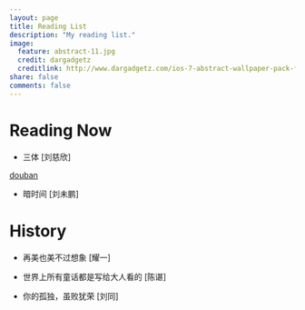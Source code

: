 ```yaml
---
layout: page
title: Reading List
description: "My reading list."
image:
  feature: abstract-11.jpg
  credit: dargadgetz
  creditlink: http://www.dargadgetz.com/ios-7-abstract-wallpaper-pack-for-iphone-5-and-ipod-touch-retina/
share: false
comments: false
---
```


# Reading Now

* 三体 [刘慈欣] 

<div markdown="0"><a href="http://book.douban.com/subject/2567698/" class="btn btn-success">douban</a></div>

* 暗时间 [刘未鹏]


# History

* 再美也美不过想象 [耀一]

* 世界上所有童话都是写给大人看的 [陈谌]

* 你的孤独，虽败犹荣 [刘同]
